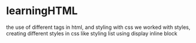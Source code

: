 # learningHTML
the use of different tags in html, and styling with css
we worked with styles, creating different styles in css like styling list
using display inline block
